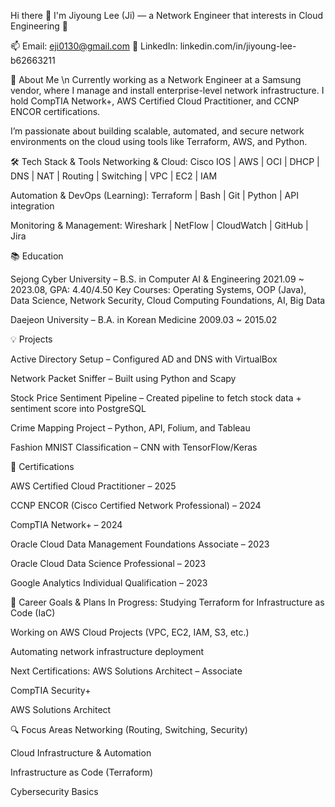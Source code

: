 Hi there 👋
I'm Jiyoung Lee (Ji) — a Network Engineer that interests in Cloud Engineering 🚀


  📫 Email: eji0130@gmail.com
  🔗 LinkedIn: linkedin.com/in/jiyoung-lee-b62663211


  💼 About Me 
\n
Currently working as a Network Engineer at a Samsung vendor, where I manage and install enterprise-level network infrastructure. I hold CompTIA Network+, AWS Certified Cloud Practitioner, and CCNP ENCOR certifications.

I’m passionate about building scalable, automated, and secure network environments on the cloud using tools like Terraform, AWS, and Python.



  🛠️ Tech Stack & Tools
Networking & Cloud:
Cisco IOS | AWS | OCI | DHCP | DNS | NAT | Routing | Switching | VPC | EC2 | IAM

Automation & DevOps (Learning):
Terraform | Bash | Git | Python | API integration

Monitoring & Management:
Wireshark | NetFlow | CloudWatch | GitHub | Jira



  📚 Education

Sejong Cyber University – B.S. in Computer AI & Engineering
2021.09 ~ 2023.08, GPA: 4.40/4.50
Key Courses: Operating Systems, OOP (Java), Data Science, Network Security, Cloud Computing Foundations, AI, Big Data

Daejeon University – B.A. in Korean Medicine
2009.03 ~ 2015.02




  💡 Projects

Active Directory Setup – Configured AD and DNS with VirtualBox

Network Packet Sniffer – Built using Python and Scapy

Stock Price Sentiment Pipeline – Created pipeline to fetch stock data + sentiment score into PostgreSQL

Crime Mapping Project – Python, API, Folium, and Tableau

Fashion MNIST Classification – CNN with TensorFlow/Keras



  🧾 Certifications

AWS Certified Cloud Practitioner – 2025

CCNP ENCOR (Cisco Certified Network Professional) – 2024

CompTIA Network+ – 2024

Oracle Cloud Data Management Foundations Associate – 2023

Oracle Cloud Data Science Professional – 2023

Google Analytics Individual Qualification – 2023



  🚀 Career Goals & Plans
In Progress:
Studying Terraform for Infrastructure as Code (IaC)

Working on AWS Cloud Projects (VPC, EC2, IAM, S3, etc.)

Automating network infrastructure deployment

Next Certifications:
AWS Solutions Architect – Associate

CompTIA Security+

AWS Solutions Architect



  🔍 Focus Areas
Networking (Routing, Switching, Security)

Cloud Infrastructure & Automation

Infrastructure as Code (Terraform)

Cybersecurity Basics

